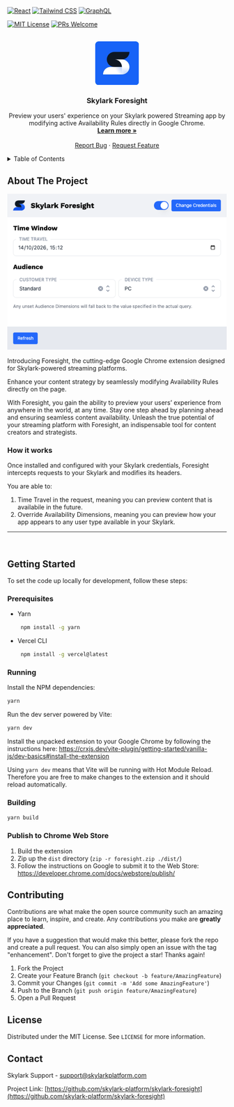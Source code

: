 [![React][react.js]][react-url]
[![Tailwind CSS][tailwind-css]][tailwind-url]
[![GraphQL][graphql]][graphql-url]

[![MIT License][license-shield]][license-url]
[![PRs Welcome][prs-welcome]][prs-welcome-url]

<!-- [![codecov][codecov-badge]][codecov-url] -->

<!-- PROJECT LOGO -->
<br />
<div align="center">
  <a href="https://www.skylarkplatform.com/">
    <img src="./docs/assets/icon-skylark-blue.png" alt="Logo" width="100" height="100">
  </a>

  <h3 align="center">Skylark Foresight</h3>

  <p align="center">
    Preview your users' experience on your Skylark powered Streaming app by modifying active Availability Rules directly in Google Chrome.
    <br />
    <a href="https://www.skylarkplatform.com/"><strong>Learn more »</strong></a>
    <br />
    <br />
    <!-- <a href="https://app.skylarkplatform.io">View App</a>
    · -->
    <a href="https://github.com/skylark-platform/skylark-ui/issues">Report Bug</a>
    ·
    <a href="https://github.com/skylark-platform/skylark-ui/issues">Request Feature</a>
  </p>
</div>

<!-- TABLE OF CONTENTS -->
<details>
  <summary>Table of Contents</summary>
  <ol>
    <li>
      <a href="#about-the-project">About The Project</a>
    </li>
    <li>
      <a href="#getting-started">Getting Started</a>
      <ul>
        <li><a href="#prerequisites">Prerequisites</a></li>
        <li><a href="#installation">Installation</a></li>
        <li><a href="#running">Running</a></li>
      </ul>
    </li>
    <li><a href="#contributing">Contributing</a></li>
    <li><a href="#license">License</a></li>
    <li><a href="#contact">Contact</a></li>
  </ol>
</details>

## About The Project

![Foresight Screen Shot][foresight-screenshot]

Introducing Foresight, the cutting-edge Google Chrome extension designed for Skylark-powered streaming platforms.

Enhance your content strategy by seamlessly modifying Availability Rules directly on the page.

With Foresight, you gain the ability to preview your users’ experience from anywhere in the world, at any time. Stay one step ahead by planning ahead and ensuring seamless content availability. Unleash the true potential of your streaming platform with Foresight, an indispensable tool for content creators and strategists.

### How it works

Once installed and configured with your Skylark credentials, Foresight intercepts requests to your Skylark and modifies its headers.

You are able to:

1. Time Travel in the request, meaning you can preview content that is availabile in the future.
2. Override Availability Dimensions, meaning you can preview how your app appears to any user type available in your Skylark.

---

<br />

## Getting Started

To set the code up locally for development, follow these steps:

### Prerequisites

- Yarn
  ```sh
   npm install -g yarn
  ```
- Vercel CLI
  ```sh
   npm install -g vercel@latest
  ```

### Running

Install the NPM dependencies:

```bash
yarn
```

Run the dev server powered by Vite:

```bash
yarn dev
```

Install the unpacked extension to your Google Chrome by following the instructions here: https://crxjs.dev/vite-plugin/getting-started/vanilla-js/dev-basics#install-the-extension

Using `yarn dev` means that Vite will be running with Hot Module Reload. Therefore you are free to make changes to the extension and it should reload automatically.

### Building

```bash
yarn build
```

### Publish to Chrome Web Store

1. Build the extension
2. Zip up the `dist` directory (`zip -r foresight.zip ./dist/`)
3. Follow the instructions on Google to submit it to the Web Store: https://developer.chrome.com/docs/webstore/publish/

## Contributing

Contributions are what make the open source community such an amazing place to learn, inspire, and create. Any contributions you make are **greatly appreciated**.

If you have a suggestion that would make this better, please fork the repo and create a pull request. You can also simply open an issue with the tag "enhancement".
Don't forget to give the project a star! Thanks again!

1. Fork the Project
2. Create your Feature Branch (`git checkout -b feature/AmazingFeature`)
3. Commit your Changes (`git commit -m 'Add some AmazingFeature'`)
4. Push to the Branch (`git push origin feature/AmazingFeature`)
5. Open a Pull Request

## License

Distributed under the MIT License. See `LICENSE` for more information.

## Contact

Skylark Support - support@skylarkplatform.com

Project Link: [https://github.com/skylark-platform/skylark-foresight](https://github.com/skylark-platform/skylark-foresight)

<!-- MARKDOWN LINKS & IMAGES -->
<!-- https://www.markdownguide.org/basic-syntax/#reference-style-links -->

[license-shield]: https://img.shields.io/github/license/othneildrew/Best-README-Template.svg?style=for-the-badge
[license-url]: https://github.com/othneildrew/Best-README-Template/blob/master/LICENSE.txt
[prs-welcome]: https://img.shields.io/badge/PRs-welcome-brightgreen.svg?style=for-the-badge
[prs-welcome-url]: http://makeapullrequest.com
[foresight-screenshot]: ./docs/assets/screenshot.png
[react.js]: https://img.shields.io/badge/React-20232A?style=for-the-badge&logo=react&logoColor=61DAFB
[react-url]: https://reactjs.org/
[tailwind-css]: https://img.shields.io/badge/tailwindcss-%2338B2AC.svg?style=for-the-badge&logo=tailwind-css&logoColor=white
[tailwind-url]: https://tailwindcss.com/
[storybook]: https://img.shields.io/badge/-Storybook-FF4785?style=for-the-badge&logo=storybook&logoColor=white
[storybook-url]: https://storybook.app.skylarkplatform.io
[vercel]: https://img.shields.io/badge/vercel-%23000000.svg?style=for-the-badge&logo=vercel&logoColor=white
[vercel-url]: https://vercel.com/
[graphql]: https://img.shields.io/badge/-GraphQL-E10098?style=for-the-badge&logo=graphql&logoColor=white
[graphql-url]: https://graphql.org/

<!-- [codecov-badge]: https://img.shields.io/codecov/c/github/skylark-platform/skylark-ui?style=for-the-badge&token=G142TWXSJL
[codecov-url]: https://codecov.io/gh/skylark-platform/skylark-ui -->

[vercel-cli-url]: https://vercel.com/docs/cli
[nextjs-deploy-url]: https://nextjs.org/docs/deployment
[vercel-deploy-button]: https://vercel.com/docs/deploy-button
[saas-streamtv]: https://saas.apps.skylark-dev.skylarkplatform.io/
